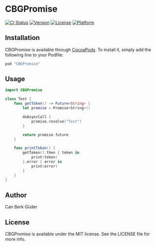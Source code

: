 # CBGPromise

[![CI Status](https://img.shields.io/circleci/project/cbguder/CBGPromise/master.svg)](https://circleci.com/gh/cbguder/CBGPromise/tree/master)
[![Version](https://img.shields.io/cocoapods/v/CBGPromise.svg?style=flat)](http://cocoapods.org/pods/CBGPromise)
[![License](https://img.shields.io/cocoapods/l/CBGPromise.svg?style=flat)](http://cocoapods.org/pods/CBGPromise)
[![Platform](https://img.shields.io/cocoapods/p/CBGPromise.svg?style=flat)](http://cocoapods.org/pods/CBGPromise)

## Installation

CBGPromise is available through [CocoaPods](http://cocoapods.org). To install it, simply add the following line to your Podfile:

```ruby
pod "CBGPromise"
```

## Usage

```swift
import CBGPromise

class Test {
    func getToken() -> Future<String> {
        let promise = Promise<String>()

        doAsyncCall {
            promise.resolve("Test")
        }

        return promise.future
    }

    func printToken() {
        getToken().then { token in
            print(token)
        }.error { error in
            print(error)
        }
    }
}
```

## Author

Can Berk Güder

## License

CBGPromise is available under the MIT license. See the LICENSE file for more info.
